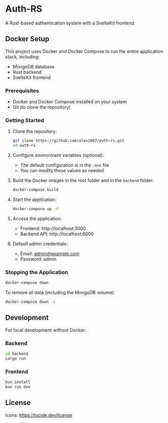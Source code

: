 # Auth-RS

A Rust-based authentication system with a SvelteKit frontend.

## Docker Setup

This project uses Docker and Docker Compose to run the entire application stack, including:
- MongoDB database
- Rust backend
- SvelteKit frontend

### Prerequisites

- Docker and Docker Compose installed on your system
- Git (to clone the repository)

### Getting Started

1. Clone the repository:
   ```bash
   git clone https://github.com/alex1607/auth-rs.git
   cd auth-rs
   ```

2. Configure environment variables (optional):
   - The default configuration is in the `.env` file
   - You can modify these values as needed

3. Build the Docker images in the root folder and in the `backend` folder:
   ```bash
   docker-compose build
   ```

4. Start the application:
   ```bash
   docker-compose up -d
   ```

5. Access the application:
   - Frontend: http://localhost:3000
   - Backend API: http://localhost:8000

6. Default admin credentials:
   - Email: admin@example.com
   - Password: admin

### Stopping the Application

```bash
docker-compose down
```

To remove all data (including the MongoDB volume):
```bash
docker-compose down -v
```

## Development

For local development without Docker:

### Backend

```bash
cd backend
cargo run
```

### Frontend

```bash
bun install
bun run dev
```

## License

Icons: <https://lucide.dev/license>
